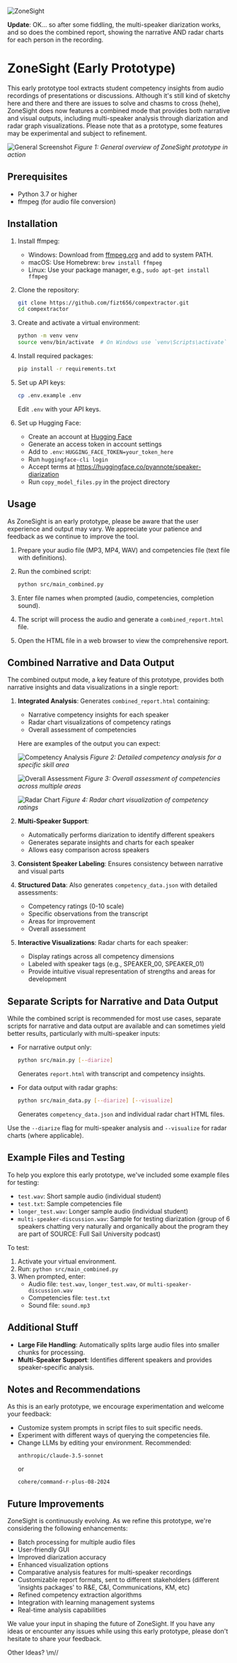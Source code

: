![ZoneSight](banner.jpg)

**Update**: OK... so after some fiddling, the multi-speaker diarization works, and so does the combined report, showing the narrative AND radar charts for each person in the recording.

# ZoneSight (Early Prototype)

This early prototype tool extracts student competency insights from audio recordings of presentations or discussions. Although it's still kind of sketchy here and there and there are issues to solve and chasms to cross (hehe), ZoneSight does now features a combined mode that provides both narrative and visual outputs, including multi-speaker analysis through diarization and radar graph visualizations. Please note that as a prototype, some features may be experimental and subject to refinement.

![General Screenshot](general_screenshot.png)
*Figure 1: General overview of ZoneSight prototype in action*

## Prerequisites

- Python 3.7 or higher
- ffmpeg (for audio file conversion)

## Installation

1. Install ffmpeg:
   - Windows: Download from [ffmpeg.org](https://ffmpeg.org/download.html) and add to system PATH.
   - macOS: Use Homebrew: `brew install ffmpeg`
   - Linux: Use your package manager, e.g., `sudo apt-get install ffmpeg`

2. Clone the repository:
   ```bash
   git clone https://github.com/fizt656/compextractor.git
   cd compextractor
   ```

3. Create and activate a virtual environment:
   ```bash
   python -m venv venv
   source venv/bin/activate  # On Windows use `venv\Scripts\activate`
   ```

4. Install required packages:
   ```bash
   pip install -r requirements.txt
   ```

5. Set up API keys:
   ```bash
   cp .env.example .env
   ```
   Edit `.env` with your API keys.

6. Set up Hugging Face:
   - Create an account at [Hugging Face](https://huggingface.co/)
   - Generate an access token in account settings
   - Add to `.env`: `HUGGING_FACE_TOKEN=your_token_here`
   - Run `huggingface-cli login`
   - Accept terms at https://huggingface.co/pyannote/speaker-diarization
   - Run `copy_model_files.py` in the project directory

## Usage

As ZoneSight is an early prototype, please be aware that the user experience and output may vary. We appreciate your patience and feedback as we continue to improve the tool.

1. Prepare your audio file (MP3, MP4, WAV) and competencies file (text file with definitions).

2. Run the combined script:
   ```bash
   python src/main_combined.py
   ```

3. Enter file names when prompted (audio, competencies, completion sound).

4. The script will process the audio and generate a `combined_report.html` file.

5. Open the HTML file in a web browser to view the comprehensive report.

## Combined Narrative and Data Output

The combined output mode, a key feature of this prototype, provides both narrative insights and data visualizations in a single report:

1. **Integrated Analysis**: Generates `combined_report.html` containing:
   - Narrative competency insights for each speaker
   - Radar chart visualizations of competency ratings
   - Overall assessment of competencies

   Here are examples of the output you can expect:

   ![Competency Analysis](competency_analysis.png)
   *Figure 2: Detailed competency analysis for a specific skill area*

   ![Overall Assessment](overall_assessment.png)
   *Figure 3: Overall assessment of competencies across multiple areas*

   ![Radar Chart](radar_chart.png)
   *Figure 4: Radar chart visualization of competency ratings*

2. **Multi-Speaker Support**: 
   - Automatically performs diarization to identify different speakers
   - Generates separate insights and charts for each speaker
   - Allows easy comparison across speakers

3. **Consistent Speaker Labeling**: Ensures consistency between narrative and visual parts

4. **Structured Data**: Also generates `competency_data.json` with detailed assessments:
   - Competency ratings (0-10 scale)
   - Specific observations from the transcript
   - Areas for improvement
   - Overall assessment

5. **Interactive Visualizations**: Radar charts for each speaker:
   - Display ratings across all competency dimensions
   - Labeled with speaker tags (e.g., SPEAKER_00, SPEAKER_01)
   - Provide intuitive visual representation of strengths and areas for development

## Separate Scripts for Narrative and Data Output

While the combined script is recommended for most use cases, separate scripts for narrative and data output are available and can sometimes yield better results, particularly with multi-speaker inputs:

- For narrative output only:
  ```bash
  python src/main.py [--diarize]
  ```
  Generates `report.html` with transcript and competency insights.

- For data output with radar graphs:
  ```bash
  python src/main_data.py [--diarize] [--visualize]
  ```
  Generates `competency_data.json` and individual radar chart HTML files.

Use the `--diarize` flag for multi-speaker analysis and `--visualize` for radar charts (where applicable).

## Example Files and Testing

To help you explore this early prototype, we've included some example files for testing:
- `test.wav`: Short sample audio (individual student)
- `test.txt`: Sample competencies file
- `longer_test.wav`: Longer sample audio (individual student)
- `multi-speaker-discussion.wav`: Sample for testing diarization (group of 6 speakers chatting very naturally and organically about the program they are part of SOURCE: Full Sail University podcast)

To test:
1. Activate your virtual environment.
2. Run: `python src/main_combined.py`
3. When prompted, enter:
   - Audio file: `test.wav`, `longer_test.wav`, or `multi-speaker-discussion.wav`
   - Competencies file: `test.txt`
   - Sound file: `sound.mp3`

## Additional Stuff

- **Large File Handling**: Automatically splits large audio files into smaller chunks for processing.
- **Multi-Speaker Support**: Identifies different speakers and provides speaker-specific analysis.

## Notes and Recommendations

As this is an early prototype, we encourage experimentation and welcome your feedback:

- Customize system prompts in script files to suit specific needs.
- Experiment with different ways of querying the competencies file.
- Change LLMs by editing your environment. Recommended:
  ```
  anthropic/claude-3.5-sonnet
  ```
  or
  ```
  cohere/command-r-plus-08-2024
  ```

## Future Improvements

ZoneSight is continuously evolving. As we refine this prototype, we're considering the following enhancements:

- Batch processing for multiple audio files
- User-friendly GUI
- Improved diarization accuracy
- Enhanced visualization options
- Comparative analysis features for multi-speaker recordings
- Customizable report formats, sent to different stakeholders (different 'insights packages' to R&E, C&I, Communications, KM, etc)
- Refined competency extraction algorithms
- Integration with learning management systems
- Real-time analysis capabilities

We value your input in shaping the future of ZoneSight. If you have any ideas or encounter any issues while using this early prototype, please don't hesitate to share your feedback.

Other Ideas? \\m//